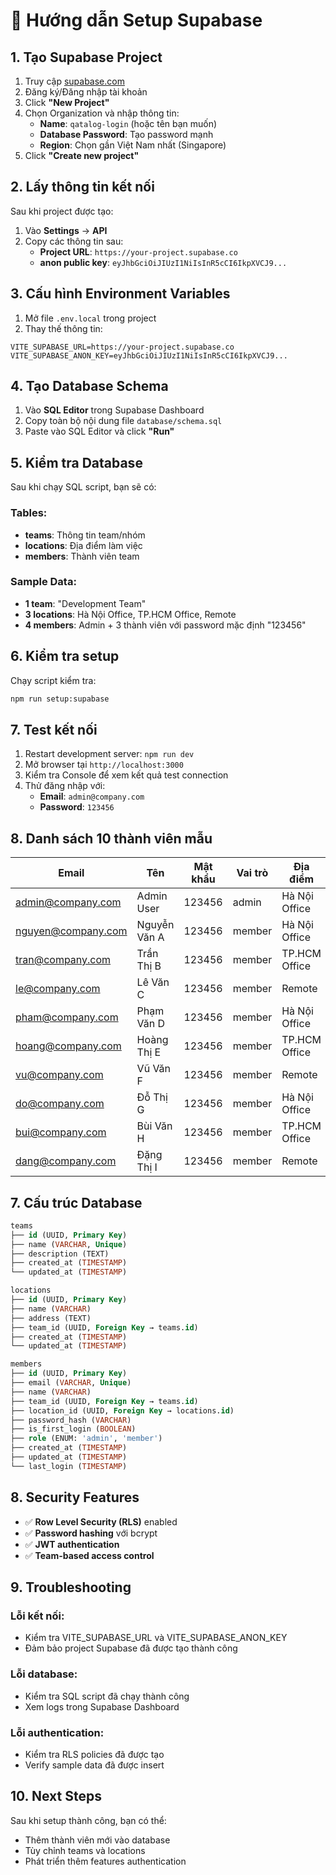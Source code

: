 # 🚀 Hướng dẫn Setup Supabase

## 1. Tạo Supabase Project

1. Truy cập [supabase.com](https://supabase.com)
2. Đăng ký/Đăng nhập tài khoản
3. Click **"New Project"**
4. Chọn Organization và nhập thông tin:
   - **Name**: `qatalog-login` (hoặc tên bạn muốn)
   - **Database Password**: Tạo password mạnh
   - **Region**: Chọn gần Việt Nam nhất (Singapore)
5. Click **"Create new project"**

## 2. Lấy thông tin kết nối

Sau khi project được tạo:

1. Vào **Settings** → **API**
2. Copy các thông tin sau:
   - **Project URL**: `https://your-project.supabase.co`
   - **anon public key**: `eyJhbGciOiJIUzI1NiIsInR5cCI6IkpXVCJ9...`

## 3. Cấu hình Environment Variables

1. Mở file `.env.local` trong project
2. Thay thế thông tin:

```env
VITE_SUPABASE_URL=https://your-project.supabase.co
VITE_SUPABASE_ANON_KEY=eyJhbGciOiJIUzI1NiIsInR5cCI6IkpXVCJ9...
```

## 4. Tạo Database Schema

1. Vào **SQL Editor** trong Supabase Dashboard
2. Copy toàn bộ nội dung file `database/schema.sql`
3. Paste vào SQL Editor và click **"Run"**

## 5. Kiểm tra Database

Sau khi chạy SQL script, bạn sẽ có:

### Tables:
- **teams**: Thông tin team/nhóm
- **locations**: Địa điểm làm việc
- **members**: Thành viên team

### Sample Data:
- **1 team**: "Development Team"
- **3 locations**: Hà Nội Office, TP.HCM Office, Remote
- **4 members**: Admin + 3 thành viên với password mặc định "123456"

## 6. Kiểm tra setup

Chạy script kiểm tra:
```bash
npm run setup:supabase
```

## 7. Test kết nối

1. Restart development server: `npm run dev`
2. Mở browser tại `http://localhost:3000`
3. Kiểm tra Console để xem kết quả test connection
4. Thử đăng nhập với:
   - **Email**: `admin@company.com`
   - **Password**: `123456`

## 8. Danh sách 10 thành viên mẫu

| Email | Tên | Mật khẩu | Vai trò | Địa điểm |
|-------|-----|----------|---------|----------|
| admin@company.com | Admin User | 123456 | admin | Hà Nội Office |
| nguyen@company.com | Nguyễn Văn A | 123456 | member | Hà Nội Office |
| tran@company.com | Trần Thị B | 123456 | member | TP.HCM Office |
| le@company.com | Lê Văn C | 123456 | member | Remote |
| pham@company.com | Phạm Văn D | 123456 | member | Hà Nội Office |
| hoang@company.com | Hoàng Thị E | 123456 | member | TP.HCM Office |
| vu@company.com | Vũ Văn F | 123456 | member | Remote |
| do@company.com | Đỗ Thị G | 123456 | member | Hà Nội Office |
| bui@company.com | Bùi Văn H | 123456 | member | TP.HCM Office |
| dang@company.com | Đặng Thị I | 123456 | member | Remote |

## 7. Cấu trúc Database

```sql
teams
├── id (UUID, Primary Key)
├── name (VARCHAR, Unique)
├── description (TEXT)
├── created_at (TIMESTAMP)
└── updated_at (TIMESTAMP)

locations
├── id (UUID, Primary Key)
├── name (VARCHAR)
├── address (TEXT)
├── team_id (UUID, Foreign Key → teams.id)
├── created_at (TIMESTAMP)
└── updated_at (TIMESTAMP)

members
├── id (UUID, Primary Key)
├── email (VARCHAR, Unique)
├── name (VARCHAR)
├── team_id (UUID, Foreign Key → teams.id)
├── location_id (UUID, Foreign Key → locations.id)
├── password_hash (VARCHAR)
├── is_first_login (BOOLEAN)
├── role (ENUM: 'admin', 'member')
├── created_at (TIMESTAMP)
├── updated_at (TIMESTAMP)
└── last_login (TIMESTAMP)
```

## 8. Security Features

- ✅ **Row Level Security (RLS)** enabled
- ✅ **Password hashing** với bcrypt
- ✅ **JWT authentication**
- ✅ **Team-based access control**

## 9. Troubleshooting

### Lỗi kết nối:
- Kiểm tra VITE_SUPABASE_URL và VITE_SUPABASE_ANON_KEY
- Đảm bảo project Supabase đã được tạo thành công

### Lỗi database:
- Kiểm tra SQL script đã chạy thành công
- Xem logs trong Supabase Dashboard

### Lỗi authentication:
- Kiểm tra RLS policies đã được tạo
- Verify sample data đã được insert

## 10. Next Steps

Sau khi setup thành công, bạn có thể:
- Thêm thành viên mới vào database
- Tùy chỉnh teams và locations
- Phát triển thêm features authentication
